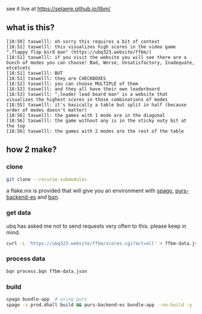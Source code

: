 see it live at <https://selaere.github.io/llbm/>

## what is this?
```log
[18:50] taswelll: oh sorry this requires a bit of context
[18:51] taswelll: this visualizes high scores in the video game ",flappy flap bird man" (https://ubq323.website/ffbm/)
[18:51] taswelll: if you visit the website you will see there are a bunch of modes you can choose! Bad, Worse, Unsatisfactory, Inadequate, etcetcetc
[18:51] taswelll: BUT
[18:51] taswelll: they are CHECKBOXES
[18:52] taswelll: you can choose MULTIPLE of them
[18:52] taswelll: and they all have their own leaderboard
[18:53] taswelll: ",leader lead board man" is a website that visualizes the highest scores in those combinations of modes
[18:55] taswelll: it's basically a table but split in half (because order of modes doesn't matter)
[18:56] taswelll: the games with 1 mode are in the diagonal
[18:56] taswelll: the game without any is in the sticky outy bit at the top
[18:56] taswelll: the games with 2 modes are the rest of the table
```
## how 2 make?
### clone
```sh
git clone --recurse-submodules
```
a flake.nix is provided that will give you an environment with [spago](https://github.com/purescript/spago), [purs-backend-es](https://github.com/aristanetworks/purescript-backend-optimizer) and [bqn](https://github.com/mlochbaum/BQN).
### get data
ubq has asked me not to send requests very often to this. please keep in mind. 
```sh
curl -L 'https://ubq323.website/ffbm/scores.cgi?act=all' > ffbm-data.json
```
### process data
```sh
bqn process.bqn ffbm-data.json
```
### build
```sh
spago bundle-app  # using purs
spago -x prod.dhall build && purs-backend-es bundle-app --no-build -y  # optimized and minimized
```